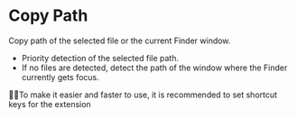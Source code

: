 # Copy Path

Copy path of the selected file or the current Finder window.
- Priority detection of the selected file path.
- If no files are detected, detect the path of the window where the Finder currently gets focus.

🌟🌟To make it easier and faster to use, it is recommended to set shortcut keys for the extension